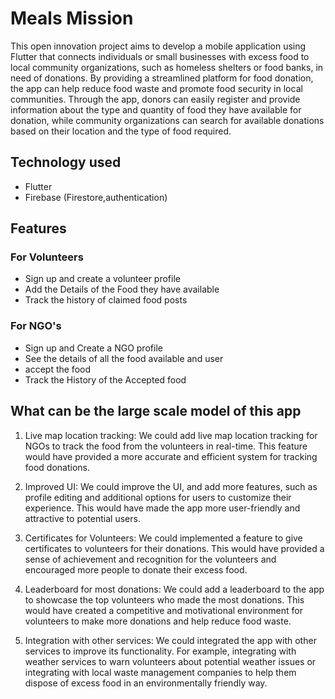 
# Meals Mission

This open innovation
project aims to develop a mobile application using Flutter that connects individuals or small businesses with excess food to local community organizations, such as homeless shelters or food banks, in need of donations. By providing a streamlined platform for food donation, the app can help reduce food
waste and promote food security in local communities. Through the app, donors can easily register and provide information about the type and quantity of food they have available for donation, while community organizations can search for available donations based on their location and the type of food required.


## Technology used
- Flutter
- Firebase (Firestore,authentication)

## Features
### For Volunteers
- Sign up and create a volunteer profile
- Add the Details of the Food they have available
- Track the history of claimed food posts 

### For NGO's 
- Sign up and Create a NGO profile
- See the details of all the food available and user
- accept the food
- Track the History of the Accepted food

## What can be the large scale model of this app
1. Live map location tracking: We could add live map location tracking for NGOs to track the food from the volunteers in real-time. This feature would have provided a more accurate and efficient system for tracking food donations.

2. Improved UI: We could improve the UI, and add more features, such as profile editing and additional options for users to customize their experience. This would have made the app more user-friendly and attractive to potential users.

3. Certificates for Volunteers: We could implemented a feature to give certificates to volunteers for their donations. This would have provided a sense of achievement and recognition for the volunteers and encouraged more people to donate their excess food.

4. Leaderboard for most donations: We could add a leaderboard to the app to showcase the top volunteers who made the most donations. This would have created a competitive and motivational environment for volunteers to make more donations and help reduce food waste.

5. Integration with other services: We could integrated the app with other services to improve its functionality. For example, integrating with weather services to warn volunteers about potential weather issues or integrating with local waste management companies to help them dispose of excess food in an environmentally friendly way.

